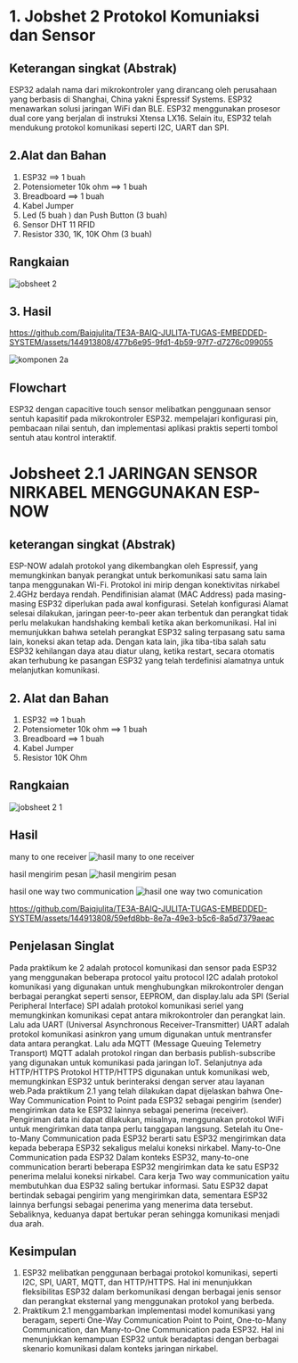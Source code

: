 # 1. Jobshet 2 Protokol Komuniaksi dan Sensor
## Keterangan singkat (Abstrak)
ESP32 adalah nama dari mikrokontroler yang dirancang oleh perusahaan yang berbasis di Shanghai, China yakni Espressif Systems. ESP32 menawarkan solusi jaringan WiFi dan BLE. ESP32 menggunakan prosesor dual core yang berjalan di instruksi Xtensa LX16. Selain itu, ESP32 telah mendukung protokol komunikasi seperti I2C, UART dan SPI.

## 2.Alat dan Bahan
1. ESP32                     ==> 1 buah
2. Potensiometer 10k ohm     ==> 1 buah
3. Breadboard                ==> 1 buah
4. Kabel Jumper
5. Led (5 buah ) dan Push Button (3 buah)
6. Sensor DHT 11 RFID
7. Resistor 330, 1K, 10K Ohm (3 buah)

## Rangkaian 

![jobsheet 2](https://github.com/Baiqjulita/TE3A-BAIQ-JULITA-TUGAS-EMBEDDED-SYSTEM/assets/144913808/d0aa80c9-96bf-4f48-b176-f4f759127e05)

## 3. Hasil 


https://github.com/Baiqjulita/TE3A-BAIQ-JULITA-TUGAS-EMBEDDED-SYSTEM/assets/144913808/477b6e95-9fd1-4b59-97f7-d7276c099055

![komponen 2a](https://github.com/Baiqjulita/TE3A-BAIQ-JULITA-TUGAS-EMBEDDED-SYSTEM/assets/144913808/1f32cff7-a6b5-4741-95b0-07c8d52677bd)

## Flowchart


ESP32 dengan capacitive touch sensor melibatkan penggunaan sensor sentuh kapasitif pada mikrokontroler ESP32. mempelajari konfigurasi pin, pembacaan nilai sentuh, dan implementasi aplikasi praktis seperti tombol sentuh atau kontrol interaktif.

# Jobsheet 2.1 JARINGAN SENSOR NIRKABEL MENGGUNAKAN ESP-NOW
## keterangan singkat (Abstrak)
ESP-NOW adalah protokol yang dikembangkan oleh Espressif, yang memungkinkan banyak perangkat untuk berkomunikasi satu sama lain tanpa menggunakan Wi-Fi. Protokol ini mirip dengan konektivitas nirkabel 2.4GHz berdaya rendah. Pendifinisian alamat (MAC Address) pada masing-masing ESP32 diperlukan pada awal konfigurasi. Setelah konfigurasi Alamat selesai dilakukan, jaringan peer-to-peer akan terbentuk dan perangkat tidak perlu melakukan handshaking kembali ketika akan berkomunikasi. Hal ini memunjukkan bahwa setelah perangkat ESP32 saling terpasang satu sama lain, koneksi akan tetap ada. Dengan kata lain, jika tiba-tiba salah satu ESP32 kehilangan daya atau diatur ulang, ketika restart, secara otomatis akan terhubung ke pasangan ESP32 yang telah terdefinisi alamatnya untuk melanjutkan komunikasi.

## 2. Alat dan Bahan
1. ESP32                     ==> 1 buah
2. Potensiometer 10k ohm     ==> 1 buah
3. Breadboard                ==> 1 buah
4. Kabel Jumper
5. Resistor 10K Ohm

## Rangkaian

![jobsheet 2 1](https://github.com/Baiqjulita/TE3A-BAIQ-JULITA-TUGAS-EMBEDDED-SYSTEM/assets/144913808/7f7b1866-f08f-410c-afc5-23a521b7c434)

## Hasil 
many to one receiver
![hasil many to one receiver](https://github.com/Baiqjulita/TE3A-BAIQ-JULITA-TUGAS-EMBEDDED-SYSTEM/assets/144913808/abe061c3-0c7d-4856-a212-c7764ce90833)

hasil mengirim pesan
![hasil mengirim pesan](https://github.com/Baiqjulita/TE3A-BAIQ-JULITA-TUGAS-EMBEDDED-SYSTEM/assets/144913808/407eecb8-8ee0-4945-97c4-550e41115379)

hasil one way two communication
![hasil one way two comunication](https://github.com/Baiqjulita/TE3A-BAIQ-JULITA-TUGAS-EMBEDDED-SYSTEM/assets/144913808/e990b269-7fe6-4b3d-a80d-e5a29791fdb2)


https://github.com/Baiqjulita/TE3A-BAIQ-JULITA-TUGAS-EMBEDDED-SYSTEM/assets/144913808/59efd8bb-8e7a-49e3-b5c6-8a5d7379aeac

## Penjelasan Singlat
Pada praktikum ke 2 adalah protocol komunikasi dan sensor pada ESP32 yang menggunakan beberapa protocol yaitu protocol I2C adalah protokol komunikasi yang digunakan untuk menghubungkan mikrokontroler dengan berbagai perangkat seperti sensor, EEPROM, dan display.lalu ada SPI (Serial Peripheral Interface) SPI adalah protokol komunikasi seriel yang memungkinkan komunikasi cepat antara mikrokontroler dan perangkat lain. Lalu ada UART (Universal Asynchronous Receiver-Transmitter) UART adalah protokol komunikasi asinkron yang umum digunakan untuk mentransfer data antara perangkat. Lalu ada MQTT (Message Queuing Telemetry Transport) MQTT adalah protokol ringan dan berbasis publish-subscribe yang digunakan untuk komunikasi pada jaringan IoT. Selanjutnya ada HTTP/HTTPS Protokol HTTP/HTTPS digunakan untuk komunikasi web, memungkinkan ESP32 untuk berinteraksi dengan server atau layanan web.Pada praktikum 2.1 yang telah dilakukan dapat dijelaskan bahwa One-Way Communication Point to Point pada ESP32 sebagai pengirim (sender) mengirimkan data ke ESP32 lainnya sebagai penerima (receiver). Pengiriman data ini dapat dilakukan, misalnya, menggunakan protokol WiFi untuk mengirimkan data tanpa perlu tanggapan langsung. Setelah itu One-to-Many Communication pada ESP32 berarti satu ESP32 mengirimkan data kepada beberapa ESP32 sekaligus melalui koneksi nirkabel. Many-to-One Communication pada ESP32 Dalam konteks ESP32, many-to-one communication berarti beberapa ESP32 mengirimkan data ke satu ESP32 penerima melalui koneksi nirkabel.  Cara kerja Two way communication yaitu membutuhkan  dua ESP32 saling bertukar informasi. Satu ESP32 dapat bertindak sebagai pengirim yang mengirimkan data, sementara ESP32 lainnya berfungsi sebagai penerima yang menerima data tersebut. Sebaliknya, keduanya dapat bertukar peran sehingga komunikasi menjadi dua arah.

## Kesimpulan
1.  ESP32 melibatkan penggunaan berbagai protokol komunikasi, seperti I2C, SPI, UART, MQTT, dan HTTP/HTTPS. Hal ini menunjukkan fleksibilitas ESP32 dalam berkomunikasi dengan berbagai jenis sensor dan perangkat eksternal yang menggunakan protokol yang berbeda.
2.  Praktikum 2.1 menggambarkan implementasi model komunikasi yang beragam, seperti One-Way Communication Point to Point, One-to-Many Communication, dan Many-to-One Communication pada ESP32. Hal ini menunjukkan kemampuan ESP32 untuk beradaptasi dengan berbagai skenario komunikasi dalam konteks jaringan nirkabel.
